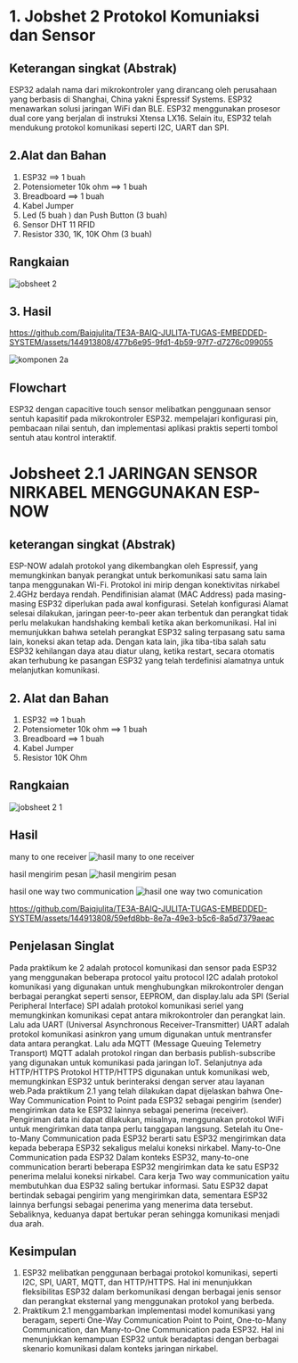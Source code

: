 # 1. Jobshet 2 Protokol Komuniaksi dan Sensor
## Keterangan singkat (Abstrak)
ESP32 adalah nama dari mikrokontroler yang dirancang oleh perusahaan yang berbasis di Shanghai, China yakni Espressif Systems. ESP32 menawarkan solusi jaringan WiFi dan BLE. ESP32 menggunakan prosesor dual core yang berjalan di instruksi Xtensa LX16. Selain itu, ESP32 telah mendukung protokol komunikasi seperti I2C, UART dan SPI.

## 2.Alat dan Bahan
1. ESP32                     ==> 1 buah
2. Potensiometer 10k ohm     ==> 1 buah
3. Breadboard                ==> 1 buah
4. Kabel Jumper
5. Led (5 buah ) dan Push Button (3 buah)
6. Sensor DHT 11 RFID
7. Resistor 330, 1K, 10K Ohm (3 buah)

## Rangkaian 

![jobsheet 2](https://github.com/Baiqjulita/TE3A-BAIQ-JULITA-TUGAS-EMBEDDED-SYSTEM/assets/144913808/d0aa80c9-96bf-4f48-b176-f4f759127e05)

## 3. Hasil 


https://github.com/Baiqjulita/TE3A-BAIQ-JULITA-TUGAS-EMBEDDED-SYSTEM/assets/144913808/477b6e95-9fd1-4b59-97f7-d7276c099055

![komponen 2a](https://github.com/Baiqjulita/TE3A-BAIQ-JULITA-TUGAS-EMBEDDED-SYSTEM/assets/144913808/1f32cff7-a6b5-4741-95b0-07c8d52677bd)

## Flowchart


ESP32 dengan capacitive touch sensor melibatkan penggunaan sensor sentuh kapasitif pada mikrokontroler ESP32. mempelajari konfigurasi pin, pembacaan nilai sentuh, dan implementasi aplikasi praktis seperti tombol sentuh atau kontrol interaktif.

# Jobsheet 2.1 JARINGAN SENSOR NIRKABEL MENGGUNAKAN ESP-NOW
## keterangan singkat (Abstrak)
ESP-NOW adalah protokol yang dikembangkan oleh Espressif, yang memungkinkan banyak perangkat untuk berkomunikasi satu sama lain tanpa menggunakan Wi-Fi. Protokol ini mirip dengan konektivitas nirkabel 2.4GHz berdaya rendah. Pendifinisian alamat (MAC Address) pada masing-masing ESP32 diperlukan pada awal konfigurasi. Setelah konfigurasi Alamat selesai dilakukan, jaringan peer-to-peer akan terbentuk dan perangkat tidak perlu melakukan handshaking kembali ketika akan berkomunikasi. Hal ini memunjukkan bahwa setelah perangkat ESP32 saling terpasang satu sama lain, koneksi akan tetap ada. Dengan kata lain, jika tiba-tiba salah satu ESP32 kehilangan daya atau diatur ulang, ketika restart, secara otomatis akan terhubung ke pasangan ESP32 yang telah terdefinisi alamatnya untuk melanjutkan komunikasi.

## 2. Alat dan Bahan
1. ESP32                     ==> 1 buah
2. Potensiometer 10k ohm     ==> 1 buah
3. Breadboard                ==> 1 buah
4. Kabel Jumper
5. Resistor 10K Ohm

## Rangkaian

![jobsheet 2 1](https://github.com/Baiqjulita/TE3A-BAIQ-JULITA-TUGAS-EMBEDDED-SYSTEM/assets/144913808/7f7b1866-f08f-410c-afc5-23a521b7c434)

## Hasil 
many to one receiver
![hasil many to one receiver](https://github.com/Baiqjulita/TE3A-BAIQ-JULITA-TUGAS-EMBEDDED-SYSTEM/assets/144913808/abe061c3-0c7d-4856-a212-c7764ce90833)

hasil mengirim pesan
![hasil mengirim pesan](https://github.com/Baiqjulita/TE3A-BAIQ-JULITA-TUGAS-EMBEDDED-SYSTEM/assets/144913808/407eecb8-8ee0-4945-97c4-550e41115379)

hasil one way two communication
![hasil one way two comunication](https://github.com/Baiqjulita/TE3A-BAIQ-JULITA-TUGAS-EMBEDDED-SYSTEM/assets/144913808/e990b269-7fe6-4b3d-a80d-e5a29791fdb2)


https://github.com/Baiqjulita/TE3A-BAIQ-JULITA-TUGAS-EMBEDDED-SYSTEM/assets/144913808/59efd8bb-8e7a-49e3-b5c6-8a5d7379aeac

## Penjelasan Singlat
Pada praktikum ke 2 adalah protocol komunikasi dan sensor pada ESP32 yang menggunakan beberapa protocol yaitu protocol I2C adalah protokol komunikasi yang digunakan untuk menghubungkan mikrokontroler dengan berbagai perangkat seperti sensor, EEPROM, dan display.lalu ada SPI (Serial Peripheral Interface) SPI adalah protokol komunikasi seriel yang memungkinkan komunikasi cepat antara mikrokontroler dan perangkat lain. Lalu ada UART (Universal Asynchronous Receiver-Transmitter) UART adalah protokol komunikasi asinkron yang umum digunakan untuk mentransfer data antara perangkat. Lalu ada MQTT (Message Queuing Telemetry Transport) MQTT adalah protokol ringan dan berbasis publish-subscribe yang digunakan untuk komunikasi pada jaringan IoT. Selanjutnya ada HTTP/HTTPS Protokol HTTP/HTTPS digunakan untuk komunikasi web, memungkinkan ESP32 untuk berinteraksi dengan server atau layanan web.Pada praktikum 2.1 yang telah dilakukan dapat dijelaskan bahwa One-Way Communication Point to Point pada ESP32 sebagai pengirim (sender) mengirimkan data ke ESP32 lainnya sebagai penerima (receiver). Pengiriman data ini dapat dilakukan, misalnya, menggunakan protokol WiFi untuk mengirimkan data tanpa perlu tanggapan langsung. Setelah itu One-to-Many Communication pada ESP32 berarti satu ESP32 mengirimkan data kepada beberapa ESP32 sekaligus melalui koneksi nirkabel. Many-to-One Communication pada ESP32 Dalam konteks ESP32, many-to-one communication berarti beberapa ESP32 mengirimkan data ke satu ESP32 penerima melalui koneksi nirkabel.  Cara kerja Two way communication yaitu membutuhkan  dua ESP32 saling bertukar informasi. Satu ESP32 dapat bertindak sebagai pengirim yang mengirimkan data, sementara ESP32 lainnya berfungsi sebagai penerima yang menerima data tersebut. Sebaliknya, keduanya dapat bertukar peran sehingga komunikasi menjadi dua arah.

## Kesimpulan
1.  ESP32 melibatkan penggunaan berbagai protokol komunikasi, seperti I2C, SPI, UART, MQTT, dan HTTP/HTTPS. Hal ini menunjukkan fleksibilitas ESP32 dalam berkomunikasi dengan berbagai jenis sensor dan perangkat eksternal yang menggunakan protokol yang berbeda.
2.  Praktikum 2.1 menggambarkan implementasi model komunikasi yang beragam, seperti One-Way Communication Point to Point, One-to-Many Communication, dan Many-to-One Communication pada ESP32. Hal ini menunjukkan kemampuan ESP32 untuk beradaptasi dengan berbagai skenario komunikasi dalam konteks jaringan nirkabel.
